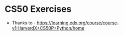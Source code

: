 # CS50 Exercises
 - Thanks to - https://learning.edx.org/course/course-v1:HarvardX+CS50P+Python/home
